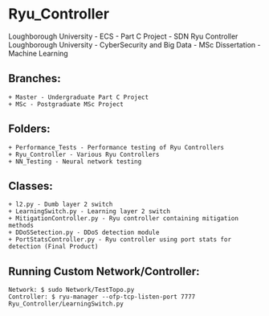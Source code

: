 # Ryu_Controller
Loughborough University - ECS - Part C Project - SDN Ryu Controller
Loughborough University - CyberSecurity and Big Data - MSc Dissertation - Machine Learning

Branches:
---
    + Master - Undergraduate Part C Project
    + MSc - Postgraduate MSc Project

Folders:
---
    + Performance_Tests - Performance testing of Ryu Controllers
    + Ryu_Controller - Various Ryu Controllers
    + NN_Testing - Neural network testing

Classes:
---
    + l2.py - Dumb layer 2 switch
    + LearningSwitch.py - Learning layer 2 switch
    + MitigationController.py - Ryu controller containing mitigation methods
    + DDoSSetection.py - DDoS detection module
    + PortStatsController.py - Ryu controller using port stats for detection (Final Product)
    
Running Custom Network/Controller:
---
    Network: $ sudo Network/TestTopo.py
    Controller: $ ryu-manager --ofp-tcp-listen-port 7777 Ryu_Controller/LearningSwitch.py

